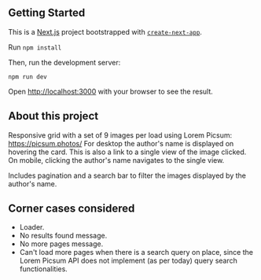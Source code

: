 ## Getting Started

This is a [Next.js](https://nextjs.org/) project bootstrapped with [`create-next-app`](https://github.com/vercel/next.js/tree/canary/packages/create-next-app).

Run `npm install`

Then, run the development server:

```
npm run dev
```

Open [http://localhost:3000](http://localhost:3000) with your browser to see the result.

## About this project

Responsive grid with a set of 9 images per load using Lorem Picsum: https://picsum.photos/
For desktop the author's name is displayed on hovering the card. This is also a link to a single view of the image clicked. On mobile, clicking the author's name navigates to the single view.

Includes pagination and a search bar to filter the images displayed by the author's name.

## Corner cases considered

- Loader.
- No results found message.
- No more pages message.
- Can't load more pages when there is a search query on place, since the Lorem Picsum API does not implement (as per today) query search functionalities.
